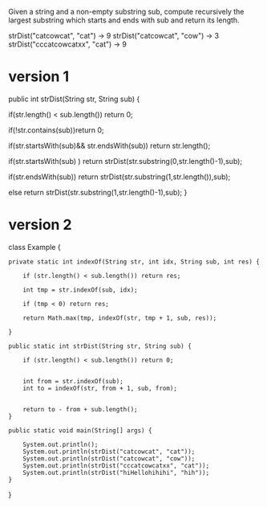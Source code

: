 
Given a string and a non-empty substring sub, compute recursively the largest substring which starts and ends with sub and return its length.


strDist("catcowcat", "cat") → 9
strDist("catcowcat", "cow") → 3
strDist("cccatcowcatxx", "cat") → 9


# version 1

public int strDist(String str, String sub) { 

  if(str.length() < sub.length())
    return 0;

  if(!str.contains(sub))return 0;

  if(str.startsWith(sub)&& str.endsWith(sub))
    return str.length();

  if(str.startsWith(sub) )
    return  strDist(str.substring(0,str.length()-1),sub);

  if(str.endsWith(sub)) 
    return strDist(str.substring(1,str.length()),sub);

  else return strDist(str.substring(1,str.length()-1),sub);
}


# version 2

class Example {

    private static int indexOf(String str, int idx, String sub, int res) {

        if (str.length() < sub.length()) return res;

        int tmp = str.indexOf(sub, idx);

        if (tmp < 0) return res;

        return Math.max(tmp, indexOf(str, tmp + 1, sub, res));

    }

    public static int strDist(String str, String sub) {

        if (str.length() < sub.length()) return 0;


        int from = str.indexOf(sub);
        int to = indexOf(str, from + 1, sub, from);


        return to - from + sub.length();
    }

    public static void main(String[] args) {

        System.out.println();
        System.out.println(strDist("catcowcat", "cat"));
        System.out.println(strDist("catcowcat", "cow"));
        System.out.println(strDist("cccatcowcatxx", "cat"));
        System.out.println(strDist("hiHellohihihi", "hih"));
    }
}

